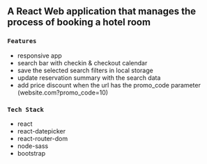 ## A React Web application that manages the process of booking a hotel room

### `Features`
- responsive app
- search bar with checkin & checkout calendar
- save the selected search filters in local storage
- update reservation summary with the search data
- add price discount when the url has the promo_code parameter 
(website.com?promo_code=10)

### `Tech Stack`
- react
- react-datepicker
- react-router-dom
- node-sass
- bootstrap
